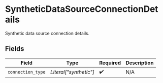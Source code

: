 # SyntheticDataSourceConnectionDetails

Synthetic data source connection details.


## Fields

| Field                  | Type                   | Required               | Description            |
| ---------------------- | ---------------------- | ---------------------- | ---------------------- |
| `connection_type`      | *Literal["synthetic"]* | :heavy_check_mark:     | N/A                    |